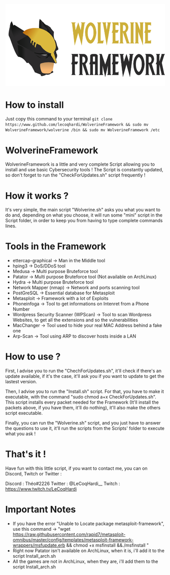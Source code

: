 <img src="assets/Banner.png">

# How to install
Just copy this command to your terminal
`git clone https://www.github.com/lecoqhardi/WolverineFramework && sudo mv WolverineFramework/wolverine /bin && sudo mv WolverineFramework /etc`


# WolverineFramework

WolverineFramework is a little and very complete Script allowing you to install and use basic Cybersecurity tools ! The Script is constantly updated, so don't forget to run the "CheckForUpdates.sh" script frequently !

# How it works ?

It's very simple, the main script "Wolverine.sh" asks you what you want to do and, depending on what you choose, it will run some "mini" script in the Script folder, in order to keep you from having to type complete commands lines.

# Tools in the Framework

  - ettercap-graphical → Man in the Middle tool
  - hping3 → DoS/DDoS tool
  - Medusa → Multi purpose Bruteforce tool
  - Patator → Multi purpose Bruteforce tool (Not available on ArchLinux)
  - Hydra → Multi purpose Bruteforce tool
  - Network Mapper (nmap) → Network and ports scanning tool
  - PostGreSQL → Essential database for Metasploit
  - Metasploit → Framework with a lot of Exploits
  - Phoneinfoga → Tool to get informations on Intenret from a Phone Number 
  - Wordpress Security Scanner (WPScan) → Tool to scan Wordpress Websites, to get all the extensions and so the vulnerabilities
  - MacChanger → Tool used to hide your real MAC Address behind a fake one
  - Arp-Scan → Tool using ARP to discover hosts inside a LAN

# How to use ?

First, I advise you to run the "ChechForUpdates.sh", it'll check if there's an update available, if it's the case, it'll ask you if you want to update to get the lastest version.

Then, I advise you to run the "Install.sh" script. For that, you have to make it executable, with the command "sudo chmod a+x CheckForUpdates.sh". This script installs every packet needed for the Framework (It'll install the packets above, if you have them, it'll do nothing), it'll also make the others script executable. 


Finally, you can run the "Wolverine.sh" script, and you just have to answer the questions to use it, it'll run the scripts from the Scripts' folder to execute what you ask !

# That's it !

Have fun with this little script, if you want to contact me, you can on Discord, Twitch or Twitter :

Discord : Théo#2226
Twitter : @LeCoqHardi__
Twitch : https://www.twitch.tv/LeCoqHardi

# Important Notes

- If you have the error "Unable to Locate package metasploit-framework", use this command -> "wget https://raw.githubusercontent.com/rapid7/metasploit-omnibus/master/config/templates/metasploit-framework-wrappers/msfupdate.erb && chmod +x msfinstall &&./msfinstall "
- Right now Patator isn't available on ArchLinux, when it is, i'll add it to the script Install_arch.sh
- All the games are not in ArchLinux, when they are, i'll add them to the script Install_arch.sh
